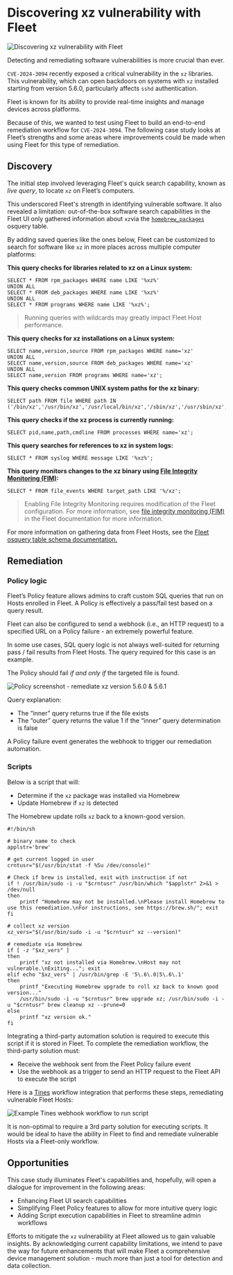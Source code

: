 # Discovering xz vulnerability with Fleet

![Discovering xz vulnerability with Fleet](../website/assets/images/articles/discovering-geacon-using-fleet-1600x900@2x.jpg)

Detecting and remediating software vulnerabilities is more crucial than ever. 

`CVE-2024-3094` recently exposed a critical vulnerability in the `xz` libraries. This vulnerability, which can open backdoors on systems with `xz` installed starting from version 5.6.0, particularly affects `sshd` authentication.

Fleet is known for its ability to provide real-time insights and manage devices across platforms.

Because of this, we wanted to test using Fleet to build an end-to-end remediation workflow for `CVE-2024-3094`. The following case study looks at Fleet’s strengths and some areas where improvements could be made when using Fleet for this type of remediation.


## Discovery

The initial step involved leveraging Fleet's quick search capability, known as _live query_, to locate `xz` on Fleet’s computers.

This underscored Fleet's strength in identifying vulnerable software. It also revealed a limitation: out-of-the-box software search capabilities in the Fleet UI only gathered information about `xz`via the <code>[homebrew_packages](https://fleetdm.com/tables/homebrew_packages)</code> osquery table.


By adding saved queries like the ones below, Fleet can be customized to search for software like `xz` in more places across multiple computer platforms:

**This query checks for libraries related to xz on a Linux system:**


```
SELECT * FROM rpm_packages WHERE name LIKE '%xz%'
UNION ALL
SELECT * FROM deb_packages WHERE name LIKE '%xz%'
UNION ALL
SELECT * FROM programs WHERE name LIKE '%xz%';
```


> Running queries with wildcards may greatly impact Fleet Host performance.

**This query checks for xz installations on a Linux system:**


```
SELECT name,version,source FROM rpm_packages WHERE name='xz'
UNION ALL
SELECT name,version,source FROM deb_packages WHERE name='xz'
UNION ALL
SELECT name,version FROM programs WHERE name='xz';
```


**This query checks common UNIX system paths for the xz binary:**


```
SELECT path FROM file WHERE path IN ('/bin/xz','/usr/bin/xz','/usr/local/bin/xz','/sbin/xz','/usr/sbin/xz','/usr/local/sbin/xz');
```


**This query checks if the xz process is currently running:**


```
SELECT pid,name,path,cmdline FROM processes WHERE name='xz';
```


**This query searches for references to xz in system logs:**


```
SELECT * FROM syslog WHERE message LIKE '%xz%';
```


**This query monitors changes to the xz binary using [File Integrity Monitoring (FIM)](https://www.youtube.com/watch?v=b6fMF248k6A):**


```
SELECT * FROM file_events WHERE target_path LIKE '%/xz';
```


> Enabling File Integrity Monitoring requires modification of the Fleet configuration. For more information, see [file integrity monitoring (FIM)](https://fleetdm.com/guides/osquery-evented-tables-overview?utm_source=fleetdm.com&utm_content=table-yara_events#file-integrity-monitoring-fim) in the Fleet documentation for more information.

For more information on gathering data from Fleet Hosts, see the [Fleet osquery table schema documentation.](https://fleetdm.com/tables/account_policy_data)


## Remediation


### Policy logic

Fleet’s Policy feature allows admins to craft custom SQL queries that run on Hosts enrolled in Fleet. A Policy is effectively a pass/fail test based on a query result. 

Fleet can also be configured to send a webhook (i.e., an HTTP request) to a specified URL on a Policy failure - an extremely powerful feature. 

In some use cases, SQL query logic is not always well-suited for returning pass / fail results from Fleet Hosts. The query required for this case is an example.

The Policy should fail _if and only if_ the targeted file is found.


![Policy screenshot - remediate xz version 5.6.0 & 5.6.1](../website/assets/images/articles/discovering-xz-vulnerability-with-fleet-2-1522x822@2x.png "Policy screenshot - remediate xz version 5.6.0 & 5.6.1")


Query explanation:



* The “inner” query returns true if the file exists
* The “outer” query returns the value 1 if the “inner” query determination is false

A Policy failure event generates the webhook to trigger our remediation automation.


### Scripts

Below is a script that will:



* Determine if the `xz` package was installed via Homebrew
* Update Homebrew if `xz` is detected

The Homebrew update rolls `xz` back to a known-good version.

```
#!/bin/sh

# binary name to check
applstr='brew'

# get current logged in user
crntusr="$(/usr/bin/stat -f %Su /dev/console)"

# Check if brew is installed, exit with instruction if not
if ! /usr/bin/sudo -i -u "$crntusr" /usr/bin/which "$applstr" 2>&1 > /dev/null
then
    printf "Homebrew may not be installed.\nPlease install Homebrew to use this remediation.\nFor instructions, see https://brew.sh/"; exit
fi

# collect xz version
xz_vers="$(/usr/bin/sudo -i -u "$crntusr" xz --version)"

# remediate via Homebrew
if [ -z "$xz_vers" ] 
then
    printf "xz not installed via Homebrew.\nHost may not vulnerable.\nExiting..."; exit
elif echo "$xz_vers" | /usr/bin/grep -E '5\.6\.0|5\.6\.1'
then
    printf "Executing Homebrew upgrade to roll xz back to known good version..."
    /usr/bin/sudo -i -u "$crntusr" brew upgrade xz; /usr/bin/sudo -i -u "$crntusr" brew cleanup xz --prune=0
else
    printf "xz version ok."
fi
```


Integrating a third-party automation solution is required to execute this script if it is stored in Fleet. To complete the remediation workflow, the third-party solution must:



* Receive the webhook sent from the Fleet Policy failure event
* Use the webhook as a trigger to send an HTTP request to the Fleet API to execute the script

Here is a [Tines](https://www.tines.com/) workflow integration that performs these steps, remediating vulnerable Fleet Hosts:


![Example Tines webhook workflow to run script](../website/assets/images/articles/discovering-xz-vulnerability-with-fleet-1-1102x876@2x.png "Example Tines webhook workflow to run script")


It is non-optimal to require a 3rd party solution for executing scripts. It would be ideal to have the ability in Fleet to find and remediate vulnerable Hosts via a Fleet-only workflow.


## Opportunities

This case study illuminates Fleet's capabilities and, hopefully, will open a dialogue for improvement in the following areas:



* Enhancing Fleet UI search capabilities
* Simplifying Fleet Policy features to allow for more intuitive query logic
* Adding Script execution capabilities in Fleet to streamline admin workflows

Efforts to mitigate the `xz` vulnerability at Fleet allowed us to gain valuable insights. By acknowledging current capability limitations, we intend to pave the way for future enhancements that will make Fleet a comprehensive device management solution - much more than just a tool for detection and data collection.



<meta name="articleTitle" value="Discovering xz vulnerability with Fleet">
<meta name="authorFullName" value="JD Strong">
<meta name="authorGitHubUsername" value="spokanemac">
<meta name="category" value="guides">
<meta name="publishedOn" value="2024-05-31">
<meta name="articleImageUrl" value="../website/assets/images/articles/discovering-geacon-using-fleet-1600x900@2x.jpg">
<meta name="description" value="Enterprise security teams can use Fleet to identify and locate Geacon payloads and protect their macOS devices from this threat.">
